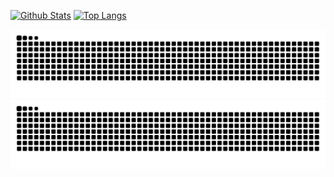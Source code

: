 [![Github Stats](https://github-readme-stats.vercel.app/api?bg_color=0000&text_color=8A919F&line_height=24&border_color=8884&username=mirionqs&hide=contribs&show_icons=true&count_private=true)](https://github.com/anuraghazra/github-readme-stats)
[![Top Langs](https://github-readme-stats.vercel.app/api/top-langs/?bg_color=0000&text_color=8A919F&card_width=240&border_color=8884&username=mirionqs&layout=compact)](https://github.com/anuraghazra/github-readme-stats)

[![Github Contribution Grid Snake Animation](https://raw.githubusercontent.com/mirionqs/mirionqs/output/github-contribution-grid-snake.svg)](https://github.com/Platane/snk#gh-light-mode-only)
[![Github Contribution Grid Snake Animation](https://raw.githubusercontent.com/mirionqs/mirionqs/output/github-contribution-grid-snake-dark.svg)](https://github.com/Platane/snk#gh-dark-mode-only)
